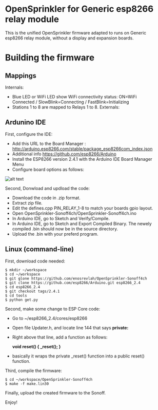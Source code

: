 # **OpenSprinkler for Generic esp8266 relay module**

This is the unified OpenSprinkler firmware adapted to runs on Generic esp8266 relay module, without a display and expansion boards.


# Building the firmware

## Mappings

Internals:
  - Blue LED or WiFi LED show WiFi connectivity status: ON=WiFi Connected / SlowBlink=Connecting / FastBlink=Initializing
  - Stations 1 to 8 are mapped to Relays 1 to 8.
Externals:


## Ardunino IDE

First, configure the IDE:
  - Add this URL to the Board Manager : http://arduino.esp8266.com/stable/package_esp8266com_index.json
  - Additional info https://github.com/esp8266/Arduino
  - Install the ESP8266 version 2.4.1 with the Arduino IDE Board Manager Menu
  - Configure board options as follows:
  
![alt text](https://github.com/enosrevlah/OpenSprinkler-Sonoff4ch/blob/master/Settings.PNG)

Second, Donwload and updload the code:
  - Download the code in .zip format.
  - Extract zip file.
  - Edit the defines.cpp PIN_RELAY_1-8 to match your boards gpio layout.
  - Open OpenSprinkler-Sonoff4ch/OpenSprinkler-Sonoff4ch.ino
  - In Arduino IDE, go to Sketch and Verify/Compile.
  - In Arduino IDE, go to Sketch and Export Compiled Binary. The newely compiled .bin should now be in the source directory.
  - Upload the .bin with your preferd program.
  
## Linux (command-line)

First, download code needed:

    $ mkdir ~/workspace
    $ cd ~/workspace
    $ git glone https://github.com/enosrevlah/OpenSprinkler-Sonoff4ch
    $ git clone https://github.com/esp8266/Arduino.git esp8266_2.4
    $ cd esp8266_2.4
    $ git checkout tags/2.4.1
    $ cd tools
    $ python get.py

Second, make some change to ESP Core code:

  - Go to ~/esp8266_2.4/cores/esp8266
  - Open file Updater.h, and locate line 144 that says **private:**
  - Right above that line, add a function as follows:
    
      **void reset() { _reset(); }**
    
  - basically it wraps the private _reset() function into a public reset() function.  

Third, compile the firmware:

    $ cd ~/workspace/OpenSprinkler-Sonoff4ch
    $ make -f make.lin30

Finally, upload the created firmware to the Sonoff.
  
Enjoy!
